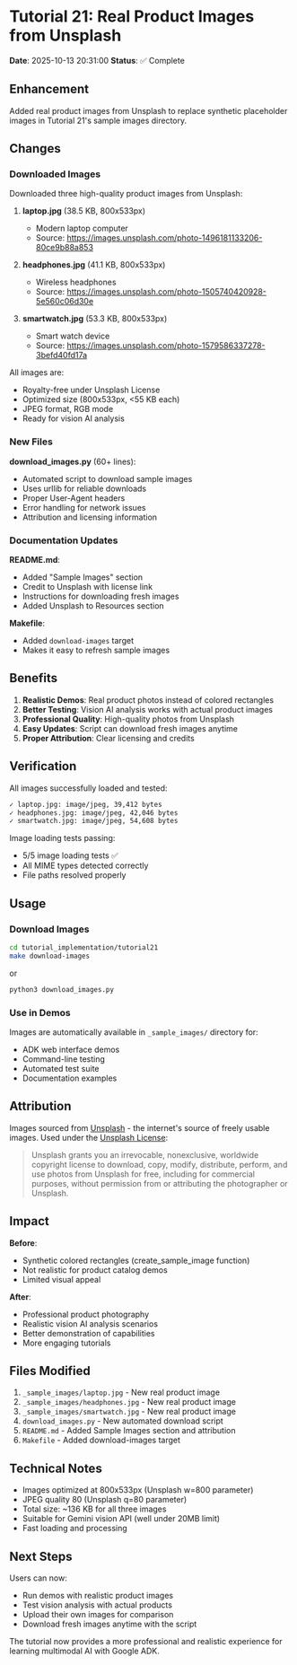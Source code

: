 # Tutorial 21: Real Product Images from Unsplash

**Date**: 2025-10-13 20:31:00
**Status**: ✅ Complete

## Enhancement

Added real product images from Unsplash to replace synthetic placeholder images
in Tutorial 21's sample images directory.

## Changes

### Downloaded Images

Downloaded three high-quality product images from Unsplash:

1. **laptop.jpg** (38.5 KB, 800x533px)
   - Modern laptop computer
   - Source: https://images.unsplash.com/photo-1496181133206-80ce9b88a853

2. **headphones.jpg** (41.1 KB, 800x533px)
   - Wireless headphones
   - Source: https://images.unsplash.com/photo-1505740420928-5e560c06d30e

3. **smartwatch.jpg** (53.3 KB, 800x533px)
   - Smart watch device
   - Source: https://images.unsplash.com/photo-1579586337278-3befd40fd17a

All images are:
- Royalty-free under Unsplash License
- Optimized size (800x533px, <55 KB each)
- JPEG format, RGB mode
- Ready for vision AI analysis

### New Files

**download_images.py** (60+ lines):
- Automated script to download sample images
- Uses urllib for reliable downloads
- Proper User-Agent headers
- Error handling for network issues
- Attribution and licensing information

### Documentation Updates

**README.md**:
- Added "Sample Images" section
- Credit to Unsplash with license link
- Instructions for downloading fresh images
- Added Unsplash to Resources section

**Makefile**:
- Added `download-images` target
- Makes it easy to refresh sample images

## Benefits

1. **Realistic Demos**: Real product photos instead of colored rectangles
2. **Better Testing**: Vision AI analysis works with actual product images
3. **Professional Quality**: High-quality photos from Unsplash
4. **Easy Updates**: Script can download fresh images anytime
5. **Proper Attribution**: Clear licensing and credits

## Verification

All images successfully loaded and tested:

```bash
✓ laptop.jpg: image/jpeg, 39,412 bytes
✓ headphones.jpg: image/jpeg, 42,046 bytes  
✓ smartwatch.jpg: image/jpeg, 54,608 bytes
```

Image loading tests passing:
- 5/5 image loading tests ✅
- All MIME types detected correctly
- File paths resolved properly

## Usage

### Download Images

```bash
cd tutorial_implementation/tutorial21
make download-images
```

or

```bash
python3 download_images.py
```

### Use in Demos

Images are automatically available in `_sample_images/` directory for:
- ADK web interface demos
- Command-line testing
- Automated test suite
- Documentation examples

## Attribution

Images sourced from [Unsplash](https://unsplash.com) - the internet's source of
freely usable images. Used under the
[Unsplash License](https://unsplash.com/license):

> Unsplash grants you an irrevocable, nonexclusive, worldwide copyright license
> to download, copy, modify, distribute, perform, and use photos from Unsplash
> for free, including for commercial purposes, without permission from or
> attributing the photographer or Unsplash.

## Impact

**Before**:
- Synthetic colored rectangles (create_sample_image function)
- Not realistic for product catalog demos
- Limited visual appeal

**After**:
- Professional product photography
- Realistic vision AI analysis scenarios
- Better demonstration of capabilities
- More engaging tutorials

## Files Modified

1. `_sample_images/laptop.jpg` - New real product image
2. `_sample_images/headphones.jpg` - New real product image
3. `_sample_images/smartwatch.jpg` - New real product image
4. `download_images.py` - New automated download script
5. `README.md` - Added Sample Images section and attribution
6. `Makefile` - Added download-images target

## Technical Notes

- Images optimized at 800x533px (Unsplash w=800 parameter)
- JPEG quality 80 (Unsplash q=80 parameter)
- Total size: ~136 KB for all three images
- Suitable for Gemini vision API (well under 20MB limit)
- Fast loading and processing

## Next Steps

Users can now:
- Run demos with realistic product images
- Test vision analysis with actual products
- Upload their own images for comparison
- Download fresh images anytime with the script

The tutorial now provides a more professional and realistic experience for
learning multimodal AI with Google ADK.

